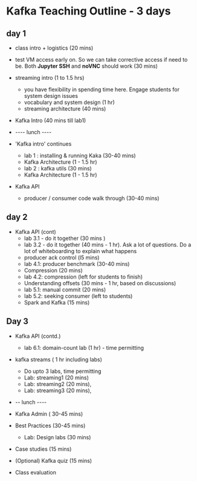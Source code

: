 # Kafka Teaching Outline  - 3 days

## day 1

* class intro + logistics  (20 mins)

* test VM access  early on.  So we can take corrective access if need to be.  Both **Jupyter SSH** and **noVNC** should work  (30 mins)

* streaming intro (1 to 1.5 hrs)
    - you have flexibility in spending time here.  Engage students for system design issues
    - vocabulary and system design (1 hr)
    - streaming architecture (40 mins)

* Kafka Intro (40 mins till lab1)

* ---- lunch ----

* 'Kafka intro' continues

    - lab 1 : installing & running Kaka  (30-40 mins)
    - Kafka Architecture (1 - 1.5 hr)
    - lab 2 : kafka utils (30 mins)
    - Kafka Architecture (1 - 1.5 hr)
* Kafka API
    - producer / consumer code walk through (30-40 mins)

## day 2

* Kafka API (cont)
    - lab 3.1 - do it together (30 mins )
    - lab 3.2 - do it together (40 mins - 1 hr).  Ask a lot of questions.  Do a lot of whiteboarding to explain what happens
    - producer ack control (l5 mins)
    - lab 4.1: producer benchmark (30-40 mins)
    - Compression (20 mins)
    - lab 4.2: compression (left for students to finish)
    - Understanding offsets (30 mins - 1 hr, based on discussions)
    - lab 5.1: manual commit (20 mins)
    - lab 5.2: seeking consumer (left to students)
    - Spark and Kafka (15 mins)

## Day 3

* Kafka API (contd.)
    - lab 6.1: domain-count lab (1 hr) - time permitting

* kafka streams ( 1 hr including labs)
    - Do upto 3 labs, time permitting
    - Lab: streaming1 (20 mins)
    - Lab: streaming2 (20 mins),
    - Lab: streaming3 (20 mins),

* -- lunch ----

* Kafka Admin ( 30-45 mins)

* Best Practices (30-45 mins)
    - Lab: Design labs (30 mins)

* Case studies (15 mins)

* (Optional) Kafka quiz (15 mins)

* Class evaluation